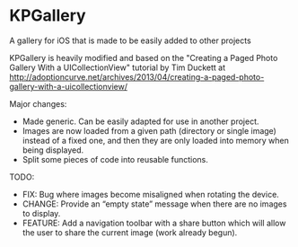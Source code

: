 KPGallery
=========

A gallery for iOS that is made to be easily added to other projects

KPGallery is heavily modified and based on the "Creating a Paged Photo Gallery With a UICollectionView" tutorial by Tim Duckett at http://adoptioncurve.net/archives/2013/04/creating-a-paged-photo-gallery-with-a-uicollectionview/

Major changes:
- Made generic. Can be easily adapted for use in another project.
- Images are now loaded from a given path (directory or single image) instead of a fixed one, and then they are only loaded into memory when being displayed.
- Split some pieces of code into reusable functions.

TODO:
- FIX: Bug where images become misaligned when rotating the device.
- CHANGE: Provide an “empty state” message when there are no images to display.
- FEATURE: Add a navigation toolbar with a share button which will allow the user to share the current image (work already begun).
